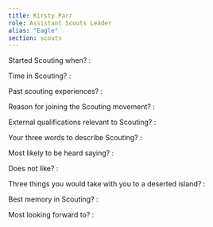 ```yaml
---
title: Kirsty Parr
role: Assistant Scouts Leader
alias: "Eagle"
section: scouts
---
```


Started Scouting when?
: 

Time in Scouting?
: 

Past scouting experiences?
: 

Reason for joining the Scouting movement?
: 

External qualifications relevant to Scouting?
: 

Your three words to describe Scouting?
: 

Most likely to be heard saying?
: 

Does not like?
: 

Three things you would take with you to a deserted island?
: 

Best memory in Scouting?
: 

Most looking forward to?
: 

